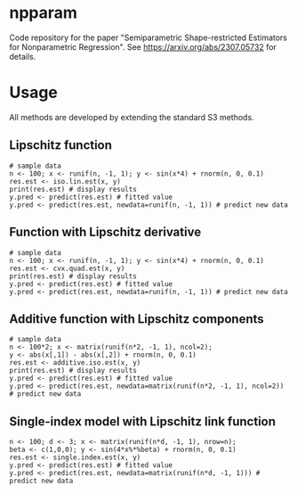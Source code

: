 # npparam
Code repository for the paper "Semiparametric Shape-restricted Estimators for Nonparametric Regression". See https://arxiv.org/abs/2307.05732 for details.

# Usage
All methods are developed by extending the standard S3 methods.

## Lipschitz function
```{R}
# sample data
n <- 100; x <- runif(n, -1, 1); y <- sin(x*4) + rnorm(n, 0, 0.1)
res.est <- iso.lin.est(x, y)
print(res.est) # display results
y.pred <- predict(res.est) # fitted value
y.pred <- predict(res.est, newdata=runif(n, -1, 1)) # predict new data
```

## Function with Lipschitz derivative 
```{R}
# sample data
n <- 100; x <- runif(n, -1, 1); y <- sin(x*4) + rnorm(n, 0, 0.1)
res.est <- cvx.quad.est(x, y)
print(res.est) # display results
y.pred <- predict(res.est) # fitted value
y.pred <- predict(res.est, newdata=runif(n, -1, 1)) # predict new data
```

## Additive function with Lipschitz components
```{R}
# sample data
n <- 100*2; x <- matrix(runif(n*2, -1, 1), ncol=2);
y <- abs(x[,1]) - abs(x[,2]) + rnorm(n, 0, 0.1)
res.est <- additive.iso.est(x, y)
print(res.est) # display results
y.pred <- predict(res.est) # fitted value
y.pred <- predict(res.est, newdata=matrix(runif(n*2, -1, 1), ncol=2)) # predict new data
```

## Single-index model with Lipschitz link function
```{R}
n <- 100; d <- 3; x <- matrix(runif(n*d, -1, 1), nrow=n);
beta <- c(1,0,0); y <- sin(4*x%*%beta) + rnorm(n, 0, 0.1)
res.est <- single.index.est(x, y)
y.pred <- predict(res.est) # fitted value
y.pred <- predict(res.est, newdata=matrix(runif(n*d, -1, 1))) # predict new data
```

